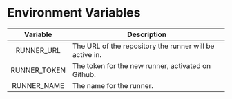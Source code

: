 # Environment Variables
| Variable | Description |
| :------: | ----------- |
| RUNNER_URL | The URL of the repository the runner will be active in. |
| RUNNER_TOKEN | The token for the new runner, activated on Github. |
| RUNNER_NAME | The name for the runner. |